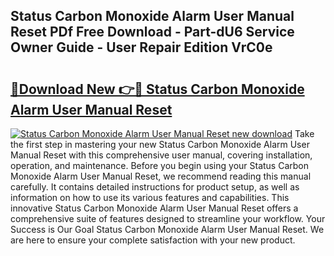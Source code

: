 ## Status Carbon Monoxide Alarm User Manual Reset PDf Free Download - Part-dU6 Service Owner Guide - User Repair Edition VrC0e

# <h2><a href="http://cf15906.oget.top/?id=Status+Carbon+Monoxide+Alarm+User+Manual+Reset">🔗Download New 👉🔴 Status Carbon Monoxide Alarm User Manual Reset</a></h2>

[![Status Carbon Monoxide Alarm User Manual Reset new download](https://i.imgur.com/5g1atiW.png)](http://cf15906.oget.top/?id=Status+Carbon+Monoxide+Alarm+User+Manual+Reset)
Take the first step in mastering your new Status Carbon Monoxide Alarm User Manual Reset with this comprehensive user manual, covering installation, operation, and maintenance. Before you begin using your Status Carbon Monoxide Alarm User Manual Reset, we recommend reading this manual carefully. It contains detailed instructions for product setup, as well as information on how to use its various features and capabilities. This innovative Status Carbon Monoxide Alarm User Manual Reset offers a comprehensive suite of features designed to streamline your workflow. Your Success is Our Goal Status Carbon Monoxide Alarm User Manual Reset. We are here to ensure your complete satisfaction with your new product.
